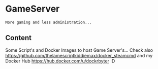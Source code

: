 # GameServer
```
More gaming and less administration...
```

## Content
Some Script's and Docker Images to host Game Server's...
Check also https://github.com/thelamescriptkiddiemax/docker_steamcmd
and my Docker Hub https://hub.docker.com/u/dockrbyter :D
